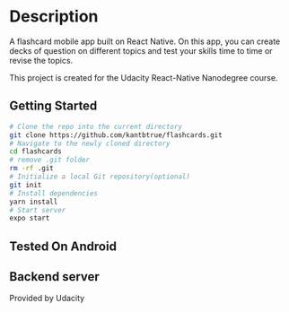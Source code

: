 # Description
A flashcard mobile app built on React Native. On this app, you can create decks of question on different topics and test your skills time to time or revise the topics.

This project is created for the Udacity React-Native Nanodegree course.

## Getting Started
```bash
# Clone the repo into the current directory
git clone https://github.com/kantbtrue/flashcards.git
# Navigate to the newly cloned directory
cd flashcards
# remove .git folder
rm -rf .git
# Initialize a local Git repository(optional)
git init
# Install dependencies
yarn install
# Start server
expo start
```
## Tested On Android

## Backend server
Provided by Udacity